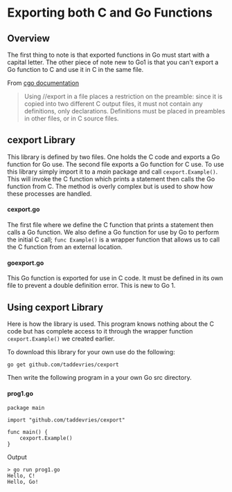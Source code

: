 # Exporting both C and Go Functions #

## Overview ##
The first thing to note is that exported functions in Go must start with a capital letter. The other piece of note new to Go1 is that you can't export a Go function to C and use it in C in the same file. 

From [cgo documentation][1]

> Using //export in a file places a restriction on the preamble: since it is copied into two different C output files, it must not contain any definitions, only declarations. Definitions must be placed in preambles in other files, or in C source files.

## cexport Library ##
This library is defined by two files. One holds the C code and exports a Go function for Go use. The second file exports a Go function for C use. To use this library simply import it to a *main* package and call `cexport.Example()`. This will invoke the C function which prints a statement then calls the Go function from C. The method is overly complex but is used to show how these processes are handled.

#### cexport.go ####
The first file where we define the C function that prints a statement then calls a Go function. We also define a Go function for use by Go to perform the initial C call; `func Example()` is a wrapper function that allows us to call the C function from an external location.

#### goexport.go ####
This Go function is exported for use in C code. It must be defined in its own file to prevent a double definition error. This is new to Go 1.


## Using cexport Library ##
Here is how the library is used. This program knows nothing about the C code but has complete access to it through the wrapper function `cexport.Example()` we created earlier.

To download this library for your own use do the following:

	go get github.com/taddevries/cexport

Then write the following program in a your own Go src directory.

#### prog1.go ####

	package main

	import "github.com/taddevries/cexport"

	func main() {
		cexport.Example()
	}


Output

	> go run prog1.go
	Hello, C!
	Hello, Go!



[1]: http://golang.org/cmd/cgo/ "Command cgo"
